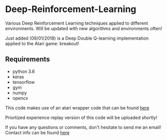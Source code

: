 # Deep-Reinforcement-Learning
Various Deep Reinforcement Learning techniques applied to different environments. Will be updated with new algorithms and environments often!


Just added (09/01/2018) is a Deep Double Q-learning implementation applied to the Atari game: breakout! 

## Requirements

* python 3.6
* keras
* tensorflow
* gym
* numpy
* opencv

This code makes use of an atari wrapper code that can be found [here](github.com/openai/baselines/blob/master/baselines/common/atari_wrappers.py)

Priortized experience replay version of this code will be uploaded shortly!


If you have any questions or comments, don't hesitate to send me an email! Contact info can be found [here](marcbrittain.github.io)
